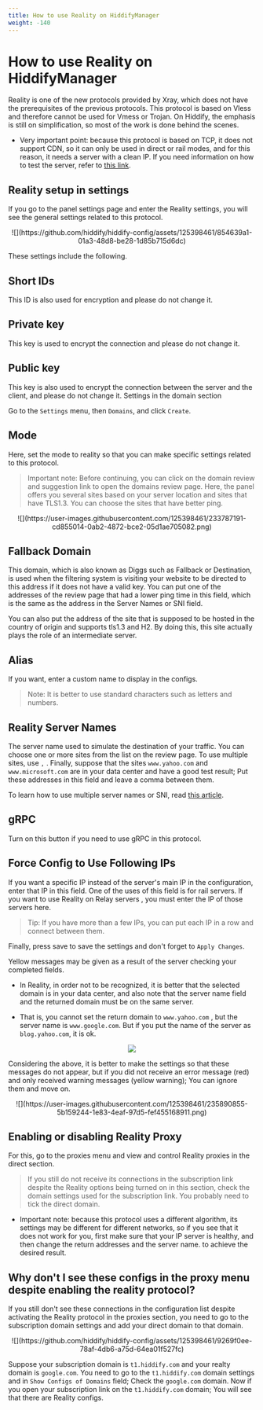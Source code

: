 ```yaml
---
title: How to use Reality on HiddifyManager
weight: -140
---
```


<div dir="ltr" markdown="1">


# How to use Reality on HiddifyManager
Reality is one of the new protocols provided by Xray, which does not have the prerequisites of the previous protocols. This protocol is based on Vless and therefore cannot be used for Vmess or Trojan. On Hiddify, the emphasis is still on simplification, so most of the work is done behind the scenes.

* Very important point: because this protocol is based on TCP, it does not support CDN, so it can only be used in direct or rail modes, and for this reason, it needs a server with a clean IP. If you need information on how to test the server, refer to [this link](/manager/wiki/How-to-make-sure-the-server's-IP-or-domain-is-clean).


## Reality setup in settings
If you go to the panel settings page and enter the Reality settings, you will see the general settings related to this protocol.
</div>

<div align=center markdown=1>
![](https://github.com/hiddify/hiddify-config/assets/125398461/854639a1-01a3-48d8-be28-1d85b715d6dc)

</div>


These settings include the following.

## Short IDs
This ID is also used for encryption and please do not change it.

## Private key
This key is used to encrypt the connection and please do not change it.

## Public key
This key is also used to encrypt the connection between the server and the client, and please do not change it.
Settings in the domain section

Go to the `Settings` menu, then `Domains`, and click `Create`.

## Mode

Here, set the mode to reality so that you can make specific settings related to this protocol.

> Important note: Before continuing, you can click on the domain review and suggestion link to open the domains review page. Here, the panel offers you several sites based on your server location and sites that have TLS1.3. You can choose the sites that have better ping.


<div align=center markdown=1>
![](https://user-images.githubusercontent.com/125398461/233787191-cd855014-0ab2-4872-bce2-05d1ae705082.png)

</div>


## Fallback Domain 
This domain, which is also known as Diggs such as Fallback or Destination, is used when the filtering system is visiting your website to be directed to this address if it does not have a valid key. You can put one of the addresses of the review page that had a lower ping time in this field, which is the same as the address in the Server Names or SNI field.

You can also put the address of the site that is supposed to be hosted in the country of origin and supports tls1.3 and H2. By doing this, this site actually plays the role of an intermediate server.
## Alias
If you want, enter a custom name to display in the configs.

> Note: It is better to use standard characters such as letters and numbers.

## Reality Server Names
The server name used to simulate the destination of your traffic. You can choose one or more sites from the list on the review page. To use multiple sites, use `,` . Finally, suppose that the sites `www.yahoo.com` and `www.microsoft.com` are in your data center and have a good test result; Put these addresses in this field and leave a comma between them.

To learn how to use multiple server names or SNI, read [this article](https://github.com/hiddify/Hiddify-Manager/wiki/How-to-use-subdomains-of-a-website-in-Reality).

## gRPC
Turn on this button if you need to use gRPC in this protocol.

## Force Config to Use Following IPs
If you want a specific IP instead of the server's main IP in the configuration, enter that IP in this field. One of the uses of this field is for rail servers. If you want to use Reality on Relay servers , you must enter the IP of those servers here.

> Tip: If you have more than a few IPs, you can put each IP in a row and connect between them.

Finally, press save to save the settings and don't forget to `Apply Changes`.

Yellow messages may be given as a result of the server checking your completed fields.

- In Reality, in order not to be recognized, it is better that the selected domain is in your data center, and also note that the server name field and the returned domain must be on the same server.

- That is, you cannot set the return domain to `www.yahoo.com` , but the server name is `www.google.com`. But if you put the name of the server as `blog.yahoo.com`, it is ok.

<div align=center markdown=1>
<img src="https://github.com/hiddify/hiddify-config/assets/125398461/2cf9e13b-8091-4a95-ac30-d5a3f9106a58" />
</div>

Considering the above, it is better to make the settings so that these messages do not appear, but if you did not receive an error message (red) and only received warning messages (yellow warning); You can ignore them and move on.

<div align=center markdown=1>
![](https://user-images.githubusercontent.com/125398461/235890855-5b159244-1e83-4eaf-97d5-fef455168911.png)
</div>



## Enabling or disabling Reality Proxy
For this, go to the proxies menu and view and control Reality proxies in the direct section.


> If you still do not receive its connections in the subscription link despite the Reality options being turned on in this section, check the domain settings used for the subscription link. You probably need to tick the direct domain.

- Important note: because this protocol uses a different algorithm, its settings may be different for different networks, so if you see that it does not work for you, first make sure that your IP server is healthy, and then change the return addresses and the server name. to achieve the desired result.

## Why don't I see these configs in the proxy menu despite enabling the reality protocol?
If you still don't see these connections in the configuration list despite activating the Reality protocol in the proxies section, you need to go to the subscription domain settings and add your direct domain to that domain.
</div>

<div align=center markdown=1>
![](https://github.com/hiddify/hiddify-config/assets/125398461/9269f0ee-78af-4db6-a75d-64ea01f527fc)


</div>


Suppose your subscription domain is `t1.hiddify.com` and your realty domain is `google.com`. You need to go to the `t1.hiddify.com` domain settings and in `Show Configs of Domains` field; Check the `google.com` domain. Now if you open your subscription link on the `t1.hiddify.com` domain; You will see that there are Reality configs.

